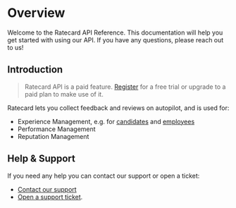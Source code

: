 # Overview
Welcome to the Ratecard API Reference.
This documentation will help you get started with using our API.
If you have any questions, please reach out to us!

## Introduction
> Ratecard API is a paid feature. [Register](http://ratecard.io/register?source=API-docs) for a free trial or upgrade to a paid plan to make use of it.

Ratecard lets you collect feedback and reviews on autopilot, and is used for:
- Experience Management, e.g. for [candidates](https://ratecard.io/candidate-experience) and [employees](https://ratecard.io/employee-experience)
- Performance Management
- Reputation Management

## Help & Support
If you need any help you can contact our support or open a ticket:
- [Contact our support](mailto:support@ratecard.io)
- [Open a support ticket](https://support.ratecard.io/hc/en-nl/requests/new).